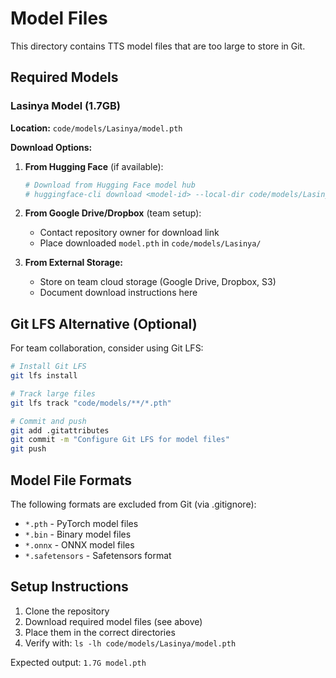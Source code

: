 # Model Files

This directory contains TTS model files that are too large to store in Git.

## Required Models

### Lasinya Model (1.7GB)

**Location:** `code/models/Lasinya/model.pth`

**Download Options:**

1. **From Hugging Face** (if available):

   ```bash
   # Download from Hugging Face model hub
   # huggingface-cli download <model-id> --local-dir code/models/Lasinya/
   ```

2. **From Google Drive/Dropbox** (team setup):

   - Contact repository owner for download link
   - Place downloaded `model.pth` in `code/models/Lasinya/`

3. **From External Storage:**
   - Store on team cloud storage (Google Drive, Dropbox, S3)
   - Document download instructions here

## Git LFS Alternative (Optional)

For team collaboration, consider using Git LFS:

```bash
# Install Git LFS
git lfs install

# Track large files
git lfs track "code/models/**/*.pth"

# Commit and push
git add .gitattributes
git commit -m "Configure Git LFS for model files"
git push
```

## Model File Formats

The following formats are excluded from Git (via .gitignore):

- `*.pth` - PyTorch model files
- `*.bin` - Binary model files
- `*.onnx` - ONNX model files
- `*.safetensors` - Safetensors format

## Setup Instructions

1. Clone the repository
2. Download required model files (see above)
3. Place them in the correct directories
4. Verify with: `ls -lh code/models/Lasinya/model.pth`

Expected output: `1.7G model.pth`
